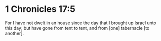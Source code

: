 # 1 Chronicles 17:5

For I have not dwelt in an house since the day that I brought up Israel unto this day; but have gone from tent to tent, and from [one] tabernacle [to another].
